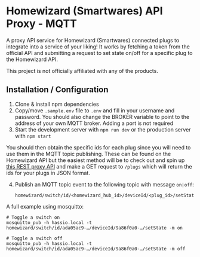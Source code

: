 # Homewizard (Smartwares) API Proxy - MQTT

A proxy API service for Homewizard (Smartwares) connected plugs to integrate into a service of your liking!
It works by fetching a token from the official API and submitting a request to set state on/off for a specific plug to the Homewizard API.

This project is not officially affiliated with any of the products.

## Installation / Configuration

1. Clone & install npm dependencies
2. Copy/move `.sample.env` file to `.env` and fill in your username and password. You should also change the BROKER variable to point to the address of your own MQTT broker. Adding a port is not required
3. Start the development server with `npm run dev` or the production server with `npm start`

You should then obtain the specific ids for each plug since you will need to use them in the MQTT topic publishing.
These can be found on the Homewizard API but the easiest method will be to check out and spin up [this REST proxy API](https://github.com/thibmaek/homewizard-smartwares-api-proxy-rest) and make a GET request to `/plugs` which will return the ids for your plugs in JSON format.

4. Publish an MQTT topic event to the following topic with message `on|off`:
    ```
    homewizard/switch/id/<homewizard_hub_id>/deviceId/<plug_id>/setState
    ```

A full example using mosquitto:

```console
# Toggle a switch on
mosquitto_pub -h hassio.local -t homewizard/switch/id/ada05ac9-…/deviceId/9a86f0a0-…/setState -m on

# Toggle a switch off
mosquitto_pub -h hassio.local -t homewizard/switch/id/ada05ac9-…/deviceId/9a86f0a0-…/setState -m off
```
